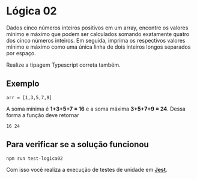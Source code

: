 # Lógica 02

Dados cinco números inteiros positivos em um array, encontre os valores mínimo e máximo que podem ser calculados somando exatamente quatro dos cinco números inteiros. Em seguida, imprima os respectivos valores mínimo e máximo como uma única linha de dois inteiros longos separados por espaço.

Realize a tipagem Typescript correta também.

## Exemplo

``` arr = [1,3,5,7,9] ```

A soma mínima é **1+3+5+7 = 16** e a soma máxima **3+5+7+9 = 24**. Dessa forma a função deve retornar 

```16 24```

## Para verificar se a solução funcionou

```npm run test-logica02```

Com isso você realiza a execução de testes de unidade em [**Jest**](https://jestjs.io/pt-BR/).
